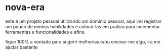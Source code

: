 # nova-era
este é um projeto pessoal utilizando um dominio pessoal, aqui irei registrar um pouco de minhas habilidades e colocà-las em pratica para incementar ferramentas e funcionalidades e afins.

fique 100% a vontade para sugerir melhorias e/ou ensinar-me algo, ira me ajudar bastante